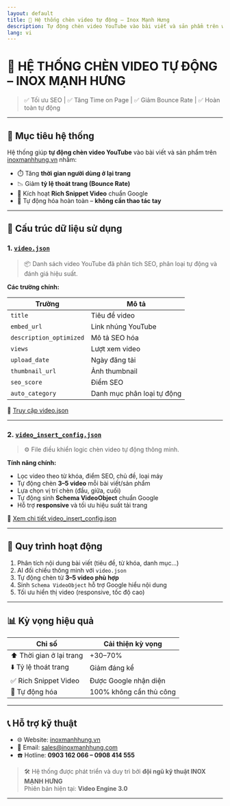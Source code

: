 ```yaml
---
layout: default
title: 📼 Hệ thống chèn video tự động – Inox Mạnh Hưng
description: Tự động chèn video YouTube vào bài viết và sản phẩm trên website inoxmanhhung.vn nhằm tăng thời gian ở lại trang, giảm bounce rate và tối ưu SEO.
lang: vi
---
```


<!-- 🎨 Chèn CSS tuỳ chỉnh -->
<link rel="stylesheet" href="/assets/css/custom.css">

# 📼 HỆ THỐNG CHÈN VIDEO TỰ ĐỘNG – INOX MẠNH HƯNG

> ✅ Tối ưu SEO | ✅ Tăng Time on Page | ✅ Giảm Bounce Rate | ✅ Hoàn toàn tự động

---

## 🎯 Mục tiêu hệ thống

Hệ thống giúp **tự động chèn video YouTube** vào bài viết và sản phẩm trên [inoxmanhhung.vn](https://inoxmanhhung.vn) nhằm:

- ⏱️ Tăng **thời gian người dùng ở lại trang**
- 📉 Giảm **tỷ lệ thoát trang (Bounce Rate)**
- 🚀 Kích hoạt **Rich Snippet Video** chuẩn Google
- 🧠 Tự động hóa hoàn toàn – **không cần thao tác tay**

---

## 📁 Cấu trúc dữ liệu sử dụng

### 1. [`video.json`](https://ngoisaocodon994.github.io/chen_video_inox/video.json)

> 📦 Danh sách video YouTube đã phân tích SEO, phân loại tự động và đánh giá hiệu suất.

**Các trường chính:**

| Trường                | Mô tả                              |
|-----------------------|------------------------------------|
| `title`               | Tiêu đề video                      |
| `embed_url`           | Link nhúng YouTube                 |
| `description_optimized` | Mô tả SEO hóa                    |
| `views`               | Lượt xem video                     |
| `upload_date`         | Ngày đăng tải                      |
| `thumbnail_url`       | Ảnh thumbnail                      |
| `seo_score`           | Điểm SEO                           |
| `auto_category`       | Danh mục phân loại tự động         |

🔗 [Truy cập video.json](https://ngoisaocodon994.github.io/chen_video_inox/video.json)

---

### 2. [`video_insert_config.json`](https://ngoisaocodon994.github.io/chen_video_inox/video_insert_config.json)

> ⚙️ File điều khiển logic chèn video tự động thông minh.

**Tính năng chính:**

- Lọc video theo từ khóa, điểm SEO, chủ đề, loại máy
- Tự động chèn **3–5 video** mỗi bài viết/sản phẩm
- Lựa chọn vị trí chèn (đầu, giữa, cuối)
- Tự động sinh **Schema VideoObject** chuẩn Google
- Hỗ trợ **responsive** và tối ưu hiệu suất tải trang

🔗 [Xem chi tiết video_insert_config.json](https://ngoisaocodon994.github.io/chen_video_inox/video_insert_config.json)

---

## 🔁 Quy trình hoạt động

1. Phân tích nội dung bài viết (tiêu đề, từ khóa, danh mục…)
2. AI đối chiếu thông minh với `video.json`
3. Tự động chèn từ **3–5 video phù hợp**
4. Sinh `Schema VideoObject` hỗ trợ Google hiểu nội dung
5. Tối ưu hiển thị video (responsive, tốc độ cao)

---

## 📊 Kỳ vọng hiệu quả

| Chỉ số                  | Cải thiện kỳ vọng     |
|-------------------------|-----------------------|
| ⬆️ Thời gian ở lại trang | +30–70%              |
| ⬇️ Tỷ lệ thoát trang     | Giảm đáng kể          |
| ✅ Rich Snippet Video    | Được Google nhận diện |
| 🔁 Tự động hóa           | 100% không cần thủ công |

---

## 📞 Hỗ trợ kỹ thuật

- 🌐 Website: [inoxmanhhung.vn](https://inoxmanhhung.vn)
- 📧 Email: [sales@inoxmanhhung.com](mailto:sales@inoxmanhhung.com)
- ☎️ Hotline: **0903 162 066 – 0908 414 555**

> 🛠️ Hệ thống được phát triển và duy trì bởi **đội ngũ kỹ thuật INOX MẠNH HƯNG**  
> Phiên bản hiện tại: **Video Engine 3.0**

---
